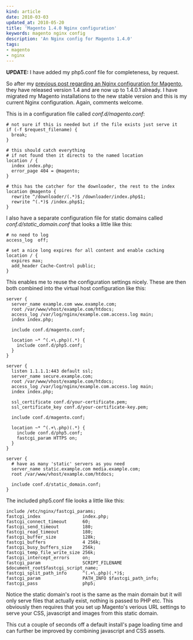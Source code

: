 ```yaml
---
kind: article
date: 2010-03-03
updated_at: 2010-05-20
title: 'Magento 1.4.0 Nginx configuration'
keywords: magento nginx config
description: 'An Nginx config for Magento 1.4.0'
tags:
- magento
- nginx
---
```


**UPDATE:** I have added my php5.conf file for completeness, by request.

So after my [previous post regarding an Nginx configuration for
Magento](/posts/simple-nginx-config-for-magento/), they have released
version 1.4 and are now up to 1.4.0.1 already. I have migrated my Magento
installations to the new stable version and this is my current Nginx
configuration. Again, comments welcome.

This is in a configuration file called _conf.d/magento.conf_:

    # not sure if this is needed but if the file exists just serve it
    if (-f $request_filename) {
      break;
    }

    # this should catch everything
    # if not found then it directs to the named location
    location / {
      index index.php;
      error_page 404 = @magento;
    }

    # this has the catcher for the downloader, the rest to the index
    location @magento {
      rewrite ^/downloader/(.*)$ /downloader/index.php$1;
      rewrite ^(.*)$ /index.php$1;
    }

I also have a separate configuration file for static domains called
*conf.d/static_domain.conf* that looks a little like this:

    # no need to log
    access_log  off;

    # set a nice long expires for all content and enable caching
    location / {
      expires max;
      add_header Cache-Control public;
    }

This enables me to reuse the configuration settings nicely. These are then
both combined into the virtual host configuration like this:

    server {
      server_name example.com www.example.com;
      root /var/www/vhost/example.com/htdocs;
      access_log /var/log/nginx/example.com.access.log main;
      index index.php;

      include conf.d/magento.conf;

      location ~* ^(.+\.php)(.*) {
        include conf.d/php5.conf;
      }
    }

    server {
      listen 1.1.1.1:443 default ssl;
      server_name secure.example.com;
      root /var/www/vhost/example.com/htdocs;
      access_log /var/log/nginx/example.com.access.log main;
      index index.php;

      ssl_certificate conf.d/your-certificate.pem;
      ssl_certificate_key conf.d/your-certificate-key.pem;

      include conf.d/magento.conf;

      location ~* ^(.+\.php)(.*) {
        include conf.d/php5.conf;
        fastcgi_param HTTPS on;
      }
    }

    server {
      # have as many 'static' servers as you need
      server_name static.example.com media.example.com;
      root /var/www/vhost/example.com/htdocs;

      include conf.d/static_domain.conf;
    }

The included php5.conf file looks a little like this:

    include /etc/nginx/fastcgi_params;
    fastcgi_index                index.php;
    fastcgi_connect_timeout      60;
    fastcgi_send_timeout         180;
    fastcgi_read_timeout         180;
    fastcgi_buffer_size          128k;
    fastcgi_buffers              4 256k;
    fastcgi_busy_buffers_size    256k;
    fastcgi_temp_file_write_size 256k;
    fastcgi_intercept_errors     on;
    fastcgi_param                SCRIPT_FILENAME  $document_root$fastcgi_script_name;
    fastcgi_split_path_info      ^(.+\.php)(.*)$;
    fastcgi_param                PATH_INFO $fastcgi_path_info;
    fastcgi_pass                 php5;

Notice the static domain's root is the same as the main domain but it will only
serve files that actually exist, nothing is passed to PHP etc. This obviously
then requires that you set up Magento's verious URL settings to serve your CSS,
javascript and images from this static domain.

This cut a couple of seconds off a default install's page loading time and can
further be improved by combining javascript and CSS assets.
